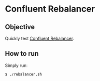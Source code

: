 # Confluent Rebalancer

## Objective

Quickly test [Confluent Rebalancer](https://docs.confluent.io/current/kafka/rebalancer/rebalancer.html#auto-data-balancing).



## How to run

Simply run:

```
$ ./rebalancer.sh
```
